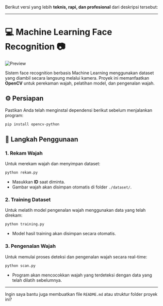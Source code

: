Berikut versi yang lebih **teknis, rapi, dan profesional** dari deskripsi tersebut:

---

# 💻 Machine Learning Face Recognition 📷

![Preview](https://user-images.githubusercontent.com/48589121/200715958-b3988afd-fa22-40e9-8c9e-3b60cff442a9.png)

Sistem face recognition berbasis Machine Learning menggunakan dataset yang diambil secara langsung melalui kamera. Proyek ini memanfaatkan **OpenCV** untuk perekaman wajah, pelatihan model, dan pengenalan wajah.

## ⚙️ Persiapan

Pastikan Anda telah menginstal dependensi berikut sebelum menjalankan program:

```bash
pip install opencv-python
```

## 🚀 Langkah Penggunaan

### 1. Rekam Wajah

Untuk merekam wajah dan menyimpan dataset:

```bash
python rekam.py
```

* Masukkan **ID** saat diminta.
* Gambar wajah akan disimpan otomatis di folder `./dataset/`.

### 2. Training Dataset

Untuk melatih model pengenalan wajah menggunakan data yang telah direkam:

```bash
python training.py
```

* Model hasil training akan disimpan secara otomatis.

### 3. Pengenalan Wajah

Untuk memulai proses deteksi dan pengenalan wajah secara real-time:

```bash
python scan.py
```

* Program akan mencocokkan wajah yang terdeteksi dengan data yang telah dilatih sebelumnya.

---

Ingin saya bantu juga membuatkan file `README.md` atau struktur folder proyek ini?
